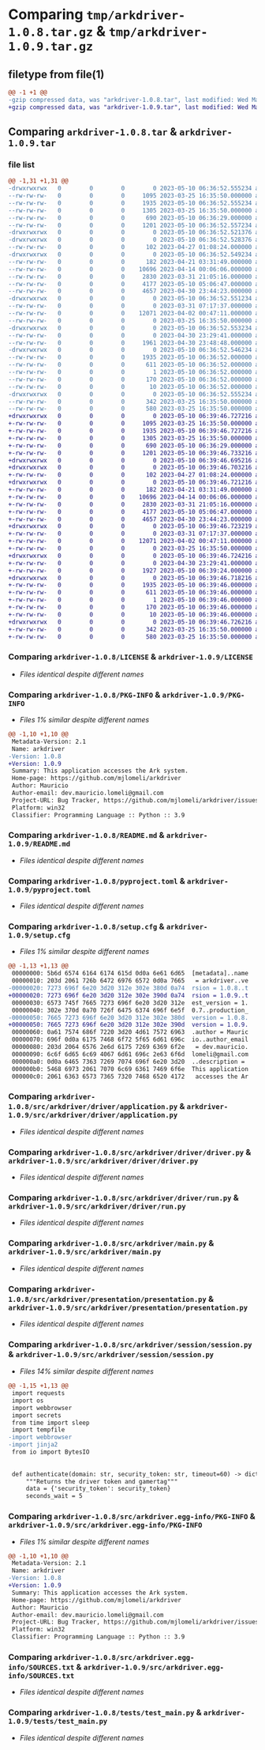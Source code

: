 # Comparing `tmp/arkdriver-1.0.8.tar.gz` & `tmp/arkdriver-1.0.9.tar.gz`

## filetype from file(1)

```diff
@@ -1 +1 @@
-gzip compressed data, was "arkdriver-1.0.8.tar", last modified: Wed May 10 06:36:52 2023, max compression
+gzip compressed data, was "arkdriver-1.0.9.tar", last modified: Wed May 10 06:39:46 2023, max compression
```

## Comparing `arkdriver-1.0.8.tar` & `arkdriver-1.0.9.tar`

### file list

```diff
@@ -1,31 +1,31 @@
-drwxrwxrwx   0        0        0        0 2023-05-10 06:36:52.555234 arkdriver-1.0.8/
--rw-rw-rw-   0        0        0     1095 2023-03-25 16:35:50.000000 arkdriver-1.0.8/LICENSE
--rw-rw-rw-   0        0        0     1935 2023-05-10 06:36:52.555234 arkdriver-1.0.8/PKG-INFO
--rw-rw-rw-   0        0        0     1305 2023-03-25 16:35:50.000000 arkdriver-1.0.8/README.md
--rw-rw-rw-   0        0        0      690 2023-05-10 06:36:29.000000 arkdriver-1.0.8/pyproject.toml
--rw-rw-rw-   0        0        0     1201 2023-05-10 06:36:52.557234 arkdriver-1.0.8/setup.cfg
-drwxrwxrwx   0        0        0        0 2023-05-10 06:36:52.521376 arkdriver-1.0.8/src/
-drwxrwxrwx   0        0        0        0 2023-05-10 06:36:52.528376 arkdriver-1.0.8/src/arkdriver/
--rw-rw-rw-   0        0        0      102 2023-04-27 01:08:24.000000 arkdriver-1.0.8/src/arkdriver/__init__.py
-drwxrwxrwx   0        0        0        0 2023-05-10 06:36:52.549234 arkdriver-1.0.8/src/arkdriver/driver/
--rw-rw-rw-   0        0        0      182 2023-04-21 03:31:49.000000 arkdriver-1.0.8/src/arkdriver/driver/__init__.py
--rw-rw-rw-   0        0        0    10696 2023-04-14 00:06:06.000000 arkdriver-1.0.8/src/arkdriver/driver/application.py
--rw-rw-rw-   0        0        0     2830 2023-03-31 21:05:16.000000 arkdriver-1.0.8/src/arkdriver/driver/driver.py
--rw-rw-rw-   0        0        0     4177 2023-05-10 05:06:47.000000 arkdriver-1.0.8/src/arkdriver/driver/run.py
--rw-rw-rw-   0        0        0     4657 2023-04-30 23:44:23.000000 arkdriver-1.0.8/src/arkdriver/main.py
-drwxrwxrwx   0        0        0        0 2023-05-10 06:36:52.551234 arkdriver-1.0.8/src/arkdriver/presentation/
--rw-rw-rw-   0        0        0        0 2023-03-31 07:17:37.000000 arkdriver-1.0.8/src/arkdriver/presentation/__init__.py
--rw-rw-rw-   0        0        0    12071 2023-04-02 00:47:11.000000 arkdriver-1.0.8/src/arkdriver/presentation/presentation.py
--rw-rw-rw-   0        0        0        0 2023-03-25 16:35:50.000000 arkdriver-1.0.8/src/arkdriver/py.typed
-drwxrwxrwx   0        0        0        0 2023-05-10 06:36:52.553234 arkdriver-1.0.8/src/arkdriver/session/
--rw-rw-rw-   0        0        0        0 2023-04-30 23:29:41.000000 arkdriver-1.0.8/src/arkdriver/session/__init__.py
--rw-rw-rw-   0        0        0     1961 2023-04-30 23:48:48.000000 arkdriver-1.0.8/src/arkdriver/session/session.py
-drwxrwxrwx   0        0        0        0 2023-05-10 06:36:52.546234 arkdriver-1.0.8/src/arkdriver.egg-info/
--rw-rw-rw-   0        0        0     1935 2023-05-10 06:36:52.000000 arkdriver-1.0.8/src/arkdriver.egg-info/PKG-INFO
--rw-rw-rw-   0        0        0      611 2023-05-10 06:36:52.000000 arkdriver-1.0.8/src/arkdriver.egg-info/SOURCES.txt
--rw-rw-rw-   0        0        0        1 2023-05-10 06:36:52.000000 arkdriver-1.0.8/src/arkdriver.egg-info/dependency_links.txt
--rw-rw-rw-   0        0        0      170 2023-05-10 06:36:52.000000 arkdriver-1.0.8/src/arkdriver.egg-info/requires.txt
--rw-rw-rw-   0        0        0       10 2023-05-10 06:36:52.000000 arkdriver-1.0.8/src/arkdriver.egg-info/top_level.txt
-drwxrwxrwx   0        0        0        0 2023-05-10 06:36:52.555234 arkdriver-1.0.8/tests/
--rw-rw-rw-   0        0        0      342 2023-03-25 16:35:50.000000 arkdriver-1.0.8/tests/test_lib.py
--rw-rw-rw-   0        0        0      580 2023-03-25 16:35:50.000000 arkdriver-1.0.8/tests/test_main.py
+drwxrwxrwx   0        0        0        0 2023-05-10 06:39:46.727216 arkdriver-1.0.9/
+-rw-rw-rw-   0        0        0     1095 2023-03-25 16:35:50.000000 arkdriver-1.0.9/LICENSE
+-rw-rw-rw-   0        0        0     1935 2023-05-10 06:39:46.727216 arkdriver-1.0.9/PKG-INFO
+-rw-rw-rw-   0        0        0     1305 2023-03-25 16:35:50.000000 arkdriver-1.0.9/README.md
+-rw-rw-rw-   0        0        0      690 2023-05-10 06:36:29.000000 arkdriver-1.0.9/pyproject.toml
+-rw-rw-rw-   0        0        0     1201 2023-05-10 06:39:46.733216 arkdriver-1.0.9/setup.cfg
+drwxrwxrwx   0        0        0        0 2023-05-10 06:39:46.695216 arkdriver-1.0.9/src/
+drwxrwxrwx   0        0        0        0 2023-05-10 06:39:46.703216 arkdriver-1.0.9/src/arkdriver/
+-rw-rw-rw-   0        0        0      102 2023-04-27 01:08:24.000000 arkdriver-1.0.9/src/arkdriver/__init__.py
+drwxrwxrwx   0        0        0        0 2023-05-10 06:39:46.721216 arkdriver-1.0.9/src/arkdriver/driver/
+-rw-rw-rw-   0        0        0      182 2023-04-21 03:31:49.000000 arkdriver-1.0.9/src/arkdriver/driver/__init__.py
+-rw-rw-rw-   0        0        0    10696 2023-04-14 00:06:06.000000 arkdriver-1.0.9/src/arkdriver/driver/application.py
+-rw-rw-rw-   0        0        0     2830 2023-03-31 21:05:16.000000 arkdriver-1.0.9/src/arkdriver/driver/driver.py
+-rw-rw-rw-   0        0        0     4177 2023-05-10 05:06:47.000000 arkdriver-1.0.9/src/arkdriver/driver/run.py
+-rw-rw-rw-   0        0        0     4657 2023-04-30 23:44:23.000000 arkdriver-1.0.9/src/arkdriver/main.py
+drwxrwxrwx   0        0        0        0 2023-05-10 06:39:46.723219 arkdriver-1.0.9/src/arkdriver/presentation/
+-rw-rw-rw-   0        0        0        0 2023-03-31 07:17:37.000000 arkdriver-1.0.9/src/arkdriver/presentation/__init__.py
+-rw-rw-rw-   0        0        0    12071 2023-04-02 00:47:11.000000 arkdriver-1.0.9/src/arkdriver/presentation/presentation.py
+-rw-rw-rw-   0        0        0        0 2023-03-25 16:35:50.000000 arkdriver-1.0.9/src/arkdriver/py.typed
+drwxrwxrwx   0        0        0        0 2023-05-10 06:39:46.724216 arkdriver-1.0.9/src/arkdriver/session/
+-rw-rw-rw-   0        0        0        0 2023-04-30 23:29:41.000000 arkdriver-1.0.9/src/arkdriver/session/__init__.py
+-rw-rw-rw-   0        0        0     1927 2023-05-10 06:39:24.000000 arkdriver-1.0.9/src/arkdriver/session/session.py
+drwxrwxrwx   0        0        0        0 2023-05-10 06:39:46.718216 arkdriver-1.0.9/src/arkdriver.egg-info/
+-rw-rw-rw-   0        0        0     1935 2023-05-10 06:39:46.000000 arkdriver-1.0.9/src/arkdriver.egg-info/PKG-INFO
+-rw-rw-rw-   0        0        0      611 2023-05-10 06:39:46.000000 arkdriver-1.0.9/src/arkdriver.egg-info/SOURCES.txt
+-rw-rw-rw-   0        0        0        1 2023-05-10 06:39:46.000000 arkdriver-1.0.9/src/arkdriver.egg-info/dependency_links.txt
+-rw-rw-rw-   0        0        0      170 2023-05-10 06:39:46.000000 arkdriver-1.0.9/src/arkdriver.egg-info/requires.txt
+-rw-rw-rw-   0        0        0       10 2023-05-10 06:39:46.000000 arkdriver-1.0.9/src/arkdriver.egg-info/top_level.txt
+drwxrwxrwx   0        0        0        0 2023-05-10 06:39:46.726216 arkdriver-1.0.9/tests/
+-rw-rw-rw-   0        0        0      342 2023-03-25 16:35:50.000000 arkdriver-1.0.9/tests/test_lib.py
+-rw-rw-rw-   0        0        0      580 2023-03-25 16:35:50.000000 arkdriver-1.0.9/tests/test_main.py
```

### Comparing `arkdriver-1.0.8/LICENSE` & `arkdriver-1.0.9/LICENSE`

 * *Files identical despite different names*

### Comparing `arkdriver-1.0.8/PKG-INFO` & `arkdriver-1.0.9/PKG-INFO`

 * *Files 1% similar despite different names*

```diff
@@ -1,10 +1,10 @@
 Metadata-Version: 2.1
 Name: arkdriver
-Version: 1.0.8
+Version: 1.0.9
 Summary: This application accesses the Ark system.
 Home-page: https://github.com/mjlomeli/arkdriver
 Author: Mauricio
 Author-email: dev.mauricio.lomeli@gmail.com
 Project-URL: Bug Tracker, https://github.com/mjlomeli/arkdriver/issues
 Platform: win32
 Classifier: Programming Language :: Python :: 3.9
```

### Comparing `arkdriver-1.0.8/README.md` & `arkdriver-1.0.9/README.md`

 * *Files identical despite different names*

### Comparing `arkdriver-1.0.8/pyproject.toml` & `arkdriver-1.0.9/pyproject.toml`

 * *Files identical despite different names*

### Comparing `arkdriver-1.0.8/setup.cfg` & `arkdriver-1.0.9/setup.cfg`

 * *Files 1% similar despite different names*

```diff
@@ -1,13 +1,13 @@
 00000000: 5b6d 6574 6164 6174 615d 0d0a 6e61 6d65  [metadata]..name
 00000010: 203d 2061 726b 6472 6976 6572 0d0a 7665   = arkdriver..ve
-00000020: 7273 696f 6e20 3d20 312e 302e 380d 0a74  rsion = 1.0.8..t
+00000020: 7273 696f 6e20 3d20 312e 302e 390d 0a74  rsion = 1.0.9..t
 00000030: 6573 745f 7665 7273 696f 6e20 3d20 312e  est_version = 1.
 00000040: 302e 370d 0a70 726f 6475 6374 696f 6e5f  0.7..production_
-00000050: 7665 7273 696f 6e20 3d20 312e 302e 380d  version = 1.0.8.
+00000050: 7665 7273 696f 6e20 3d20 312e 302e 390d  version = 1.0.9.
 00000060: 0a61 7574 686f 7220 3d20 4d61 7572 6963  .author = Mauric
 00000070: 696f 0d0a 6175 7468 6f72 5f65 6d61 696c  io..author_email
 00000080: 203d 2064 6576 2e6d 6175 7269 6369 6f2e   = dev.mauricio.
 00000090: 6c6f 6d65 6c69 4067 6d61 696c 2e63 6f6d  lomeli@gmail.com
 000000a0: 0d0a 6465 7363 7269 7074 696f 6e20 3d20  ..description = 
 000000b0: 5468 6973 2061 7070 6c69 6361 7469 6f6e  This application
 000000c0: 2061 6363 6573 7365 7320 7468 6520 4172   accesses the Ar
```

### Comparing `arkdriver-1.0.8/src/arkdriver/driver/application.py` & `arkdriver-1.0.9/src/arkdriver/driver/application.py`

 * *Files identical despite different names*

### Comparing `arkdriver-1.0.8/src/arkdriver/driver/driver.py` & `arkdriver-1.0.9/src/arkdriver/driver/driver.py`

 * *Files identical despite different names*

### Comparing `arkdriver-1.0.8/src/arkdriver/driver/run.py` & `arkdriver-1.0.9/src/arkdriver/driver/run.py`

 * *Files identical despite different names*

### Comparing `arkdriver-1.0.8/src/arkdriver/main.py` & `arkdriver-1.0.9/src/arkdriver/main.py`

 * *Files identical despite different names*

### Comparing `arkdriver-1.0.8/src/arkdriver/presentation/presentation.py` & `arkdriver-1.0.9/src/arkdriver/presentation/presentation.py`

 * *Files identical despite different names*

### Comparing `arkdriver-1.0.8/src/arkdriver/session/session.py` & `arkdriver-1.0.9/src/arkdriver/session/session.py`

 * *Files 14% similar despite different names*

```diff
@@ -1,15 +1,13 @@
 import requests
 import os
 import webbrowser
 import secrets
 from time import sleep
 import tempfile
-import webbrowser
-import jinja2
 from io import BytesIO
 
 
 def authenticate(domain: str, security_token: str, timeout=60) -> dict:
     """Returns the driver token and gamertag"""
     data = {'security_token': security_token}
     seconds_wait = 5
```

### Comparing `arkdriver-1.0.8/src/arkdriver.egg-info/PKG-INFO` & `arkdriver-1.0.9/src/arkdriver.egg-info/PKG-INFO`

 * *Files 1% similar despite different names*

```diff
@@ -1,10 +1,10 @@
 Metadata-Version: 2.1
 Name: arkdriver
-Version: 1.0.8
+Version: 1.0.9
 Summary: This application accesses the Ark system.
 Home-page: https://github.com/mjlomeli/arkdriver
 Author: Mauricio
 Author-email: dev.mauricio.lomeli@gmail.com
 Project-URL: Bug Tracker, https://github.com/mjlomeli/arkdriver/issues
 Platform: win32
 Classifier: Programming Language :: Python :: 3.9
```

### Comparing `arkdriver-1.0.8/src/arkdriver.egg-info/SOURCES.txt` & `arkdriver-1.0.9/src/arkdriver.egg-info/SOURCES.txt`

 * *Files identical despite different names*

### Comparing `arkdriver-1.0.8/tests/test_main.py` & `arkdriver-1.0.9/tests/test_main.py`

 * *Files identical despite different names*

